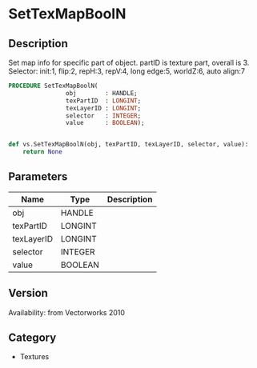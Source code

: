 # SetTexMapBoolN

## Description
Set map info for specific part of object. partID is texture part, overall is 3. Selector: init:1, flip:2, repH:3, repV:4, long edge:5, worldZ:6, auto align:7

```pascal
PROCEDURE SetTexMapBoolN(
				obj        : HANDLE;
				texPartID  : LONGINT;
				texLayerID : LONGINT;
				selector   : INTEGER;
				value      : BOOLEAN);
```

```python

def vs.SetTexMapBoolN(obj, texPartID, texLayerID, selector, value):
    return None
```

## Parameters
|Name|Type|Description|
|---|---|---|
|obj|HANDLE||
|texPartID|LONGINT||
|texLayerID|LONGINT||
|selector|INTEGER||
|value|BOOLEAN||

## Version
Availability: from Vectorworks 2010
## Category
* Textures

